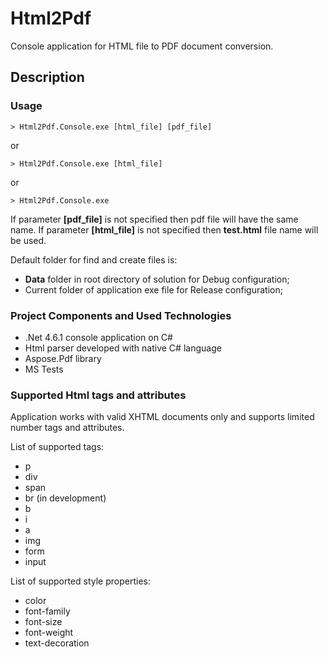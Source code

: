 # Html2Pdf
Console application for HTML file to PDF document conversion.

## Description

### Usage

```
> Html2Pdf.Console.exe [html_file] [pdf_file]
```
or
```
> Html2Pdf.Console.exe [html_file]
```
or
```
> Html2Pdf.Console.exe
```


If parameter **[pdf_file]** is not specified then pdf file will have the same name.
If parameter **[html_file]** is not specified then **test.html** file name will be used.

Default folder for find and create files is:
* **Data** folder in root directory of solution for Debug configuration;
* Current folder of application exe file for Release configuration;

### Project Components and Used Technologies
* .Net 4.6.1 console application on C#
* Html parser developed with native C# language
* Aspose.Pdf library
* MS Tests


### Supported Html tags and attributes
Application works with valid XHTML documents only and supports limited number tags and attributes.

List of supported tags:
* p
* div
* span
* br (in development)
* b
* i
* a
* img
* form
* input

List of supported style properties:
* color
* font-family
* font-size
* font-weight
* text-decoration
